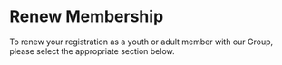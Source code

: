 # Renew Membership

To renew your registration as a youth or adult member with our Group,
please select the appropriate section below.
